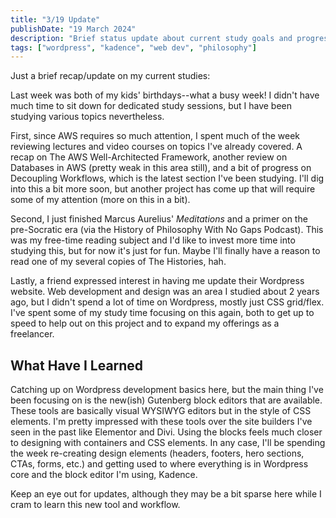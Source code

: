 ```yaml
---
title: "3/19 Update"
publishDate: "19 March 2024"
description: "Brief status update about current study goals and progress"
tags: ["wordpress", "kadence", "web dev", "philosophy"]
---
```


Just a brief recap/update on my current studies:

Last week was both of my kids' birthdays--what a busy week! I didn't have much time to sit down for dedicated study sessions, but I have been studying various topics nevertheless.

First, since AWS requires so much attention, I spent much of the week reviewing lectures and video courses on topics I've already covered. A recap on The AWS Well-Architected Framework, another review on Databases in AWS (pretty weak in this area still), and a bit of progress on Decoupling Workflows, which is the latest section I've been studying. I'll dig into this a bit more soon, but another project has come up that will require some of my attention (more on this in a bit).

Second, I just finished Marcus Aurelius' _Meditations_ and a primer on the pre-Socratic era (via the History of Philosophy With No Gaps Podcast). This was my free-time reading subject and I'd like to invest more time into studying this, but for now it's just for fun. Maybe I'll finally have a reason to read one of my several copies of The Histories, hah.

Lastly, a friend expressed interest in having me update their Wordpress website. Web development and design was an area I studied about 2 years ago, but I didn't spend a lot of time on Wordpress, mostly just CSS grid/flex. I've spent some of my study time focusing on this again, both to get up to speed to help out on this project and to expand my offerings as a freelancer.

## What Have I Learned

Catching up on Wordpress development basics here, but the main thing I've been focusing on is the new(ish) Gutenberg block editors that are available. These tools are basically visual WYSIWYG editors but in the style of CSS elements. I'm pretty impressed with these tools over the site builders I've seen in the past like Elementor and Divi. Using the blocks feels much closer to designing with containers and CSS elements. In any case, I'll be spending the week re-creating design elements (headers, footers, hero sections, CTAs, forms, etc.) and getting used to where everything is in Wordpress core and the block editor I'm using, Kadence.

Keep an eye out for updates, although they may be a bit sparse here while I cram to learn this new tool and workflow.
